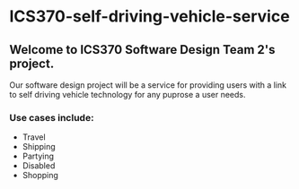 # ICS370-self-driving-vehicle-service
## Welcome to ICS370 Software Design Team 2's project.  
Our software design project will be a service for providing users with a link to self driving vehicle technology for any puprose a user needs.  
### Use cases include:  
* Travel  
* Shipping  
* Partying  
* Disabled  
* Shopping  
